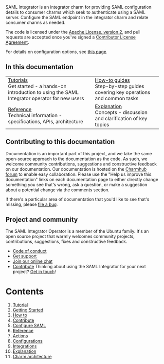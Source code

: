 SAML Integrator is an integrator charm for providing SAML configuration details to consumer charms which seek to authenticate using a SAML server. Configure the SAML endpoint in the integrator charm and relate consumer charms as needed.

The code is licensed under the [Apache License, version 2](https://www.apache.org/licenses/LICENSE-2.0), and pull requests are accepted once you've signed a [Contributor License Agreement](https://en.wikipedia.org/wiki/Contributor_License_Agreement).

For details on configuration options, see [this page](https://charmhub.io/saml-integrator/configure).

## In this documentation

| | |
|--|--|
| [Tutorials](https://charmhub.io/saml-integrator/docs/tutorial-getting-started)</br>  Get started - a hands-on introduction to using the SAML Integrator operator for new users </br> |  [How-to guides](https://charmhub.io/saml-integrator/docs/how-to-contribute) </br> Step-by-step guides covering key operations and common tasks |
| [Reference](https://charmhub.io/saml-integrator/docs/reference-actions) </br> Technical information - specifications, APIs, architecture | [Explanation](https://charmhub.io/saml-integrator/docs/explanation-charm-architecture) </br> Concepts - discussion and clarification of key topics  |

## Contributing to this documentation

Documentation is an important part of this project, and we take the same open-source approach to the documentation as the code. As such, we welcome community contributions, suggestions and constructive feedback on our documentation. Our documentation is hosted on the [Charmhub forum](https://discourse.charmhub.io/t/saml-integrator-documentation-overview/11293) to enable easy collaboration. Please use the "Help us improve this documentation" links on each documentation page to either directly change something you see that's wrong, ask a question, or make a suggestion about a potential change via the comments section.

If there's a particular area of documentation that you'd like to see that's missing, please [file a bug](https://github.com/canonical/saml-integrator-operator/issues).

## Project and community

The SAML Integrator Operator is a member of the Ubuntu family. It's an open source
project that warmly welcomes community projects, contributions, suggestions,
fixes and constructive feedback.
* [Code of conduct](https://ubuntu.com/community/code-of-conduct)
* [Get support](https://discourse.charmhub.io/)
* [Join our online chat](https://matrix.to/#/#charmhub-charmdev:ubuntu.com)
* [Contribute](https://charmhub.io/saml-integrator/docs/how-to-contribute)
Thinking about using the SAML Integrator for your next project? [Get in touch](https://matrix.to/#/#charmhub-charmdev:ubuntu.com)!

# Contents

1. [Tutorial](tutorial)
  1. [Getting Started](tutorial/getting-started.md)
1. [How to](how-to)
  1. [Contribute](how-to/contribute.md)
  1. [Configure SAML](how-to/configure-saml.md)
1. [Reference](reference)
  1. [Actions](reference/actions.md)
  1. [Configurations](reference/configurations.md)
  1. [Integrations](reference/integrations.md)
1. [Explanation](explanation)
  1. [Charm architecture](explanation/charm-architecture.md)